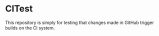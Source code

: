 # CITest

This repository is simply for testing that changes made in GitHub trigger builds on the CI system.
